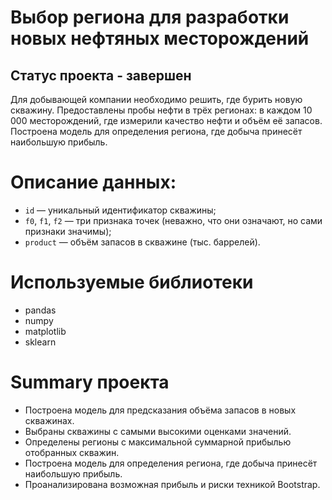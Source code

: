 # Выбор региона для разработки новых нефтяных месторождений
## Статус проекта - завершен

Для добывающей компании необходимо решить, где бурить новую скважину. Предоставлены пробы нефти в трёх регионах: в каждом 10 000 месторождений, где измерили качество нефти и объём её запасов. Построена модель для определения региона, где добыча принесёт наибольшую прибыль.

# Описание данных:

- `id` — уникальный идентификатор скважины;
- `f0`, `f1`, `f2` — три признака точек (неважно, что они означают, но сами признаки значимы);
- `product` — объём запасов в скважине (тыс. баррелей).

# Используемые библиотеки
- pandas
- numpy
- matplotlib
- sklearn

# Summary проекта
- Построена модель для предсказания объёма запасов в новых скважинах. 
- Выбраны скважины с самыми высокими оценками значений. 
- Определены регионы с максимальной суммарной прибылью отобранных скважин. 
- Построена модель для определения региона, где добыча принесёт наибольшую прибыль. 
- Проанализирована возможная прибыль и риски техникой Bootstrap.
